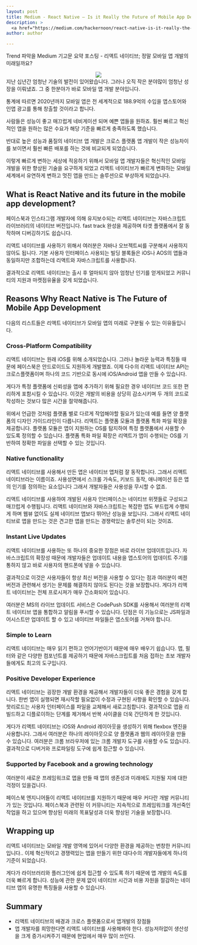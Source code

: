 ```yaml
---
layout: post
title: Medium - React Native — Is it Really the Future of Mobile App Development?
description: >
  <a href="https://medium.com/hackernoon/react-native-is-it-really-the-future-of-mobile-app-development-31cb2c531747">원문 - Rajput Mehul</a>
author: author

---
```

Trend 파악을 Medium 기고문 요약 포스팅 - 리액트 네이티브; 정말 모바일 앱 개발의 미래일까요?

<center>
<img src="https://miro.medium.com/max/2400/1*dIocy2HvI_BIpziOypf8ig.jpeg"/>
</center>
지난 십년간 엄청난 기술의 발전이 있어왔습니다. 그러나 오직 작은 분야많이 엄청난 성장을 이뤄냈죠. 그 중 한분야가 바로 모바일 앱 개발 분야입니다.

통계에 따르면 2020년까지 모바일 앱은 전 세계적으로 188.9억의 수입을 앱스토어와 인앱 광고를 통해 창출할 것이라고 합니다.

사람들은 성능이 좋고 매끄럽게 네비게이션 되며 예쁜 앱들을 원하죠. 훨씬 빠르고 혁신적인 앱을 원하는 많은 수요가 해당 기준을 빠르게 충족하도록 했습니다.

반대로 높은 성능과 품질의 네이티브 앱 개발은 크로스 플랫폼 앱 개발이 작은 성능차이를 보이면서 훨씬 빠른 배포를 하는 것에 비교되게 되었습니다.

이렇게 빠르게 변하는 세상에 적응하기 위해서 모바일 앱 개발자들은 혁신적인 모바일 개발을 위한 향상된 기술을 요구하게 되었고 리액트 네이티브가 빠르게 변화하는 모바일 세계에서 유연하게 변하고 멋진 앱을 만드는 솔루션으로 부상하게 되었습니다.

## What is React Native and its future in the mobile app development?
페이스북과 인스타그램 개발자에 의해 유지보수되는 리액트 네이티브는 자바스크립트 라이브러리의 네이티브 버전입니다. fast track 완성을 제공하며 타겟 플랫폼에서 잘 동작하며 디버깅하기도 쉽습니다.

리액트 네이티브를 사용하기 위해서 여러분은 자바나 오브젝트씨를 구분해서 사용하지 않아도 됩니다. 기본 사용자 인터페이스 사용되는 빌딩 블록들은 iOS나 AOS의 앱들과 동일하지만 조합하는데 리액트와 자바스크립트를 사용합니다.

결과적으로 리액트 네이티브는 출시 후 얼마되지 않아 엄청난 인기를 얻게되었고 커뮤니티의 지원과 마켓점유율을 갖게 되었습니다.
## Reasons Why React Native is The Future of Mobile App Development
다음의 리스트들은 리액트 네이티브가 모바일 앱의 미래로 구분될 수 있는 이유들입니다.

### Cross-Platform Compatibility
리액트 네이티브는 원래 iOS를 위해 소개되었습니다. 그러나 놀라운 능력과 특징들 때문에 페이스북은 안드로이드도 지원하게 개발했죠. 이제 다수의 리액트 네이티브 API는 크로스플랫폼이며 하나의 코드 기반으로 동시에 iOS/Android 앱을 만들 수 있습니다.

게다가 특정 플랫폼에 신뢰성을 앱에 추가하기 위해 필요한 경우 네이티브 코드 또한 편리하게 포함시킬 수 있습니다. 이것은 개발의 비용을 상당히 감소시키며 두 개의 코드로 작성하는 것보다 많은 시간을 절약해줍니다.

위에서 언급한 것처럼 플랫폼 별로 다르게 작업해야할 필요가 있는데 예를 들면 양 플랫폼의 디자인 가이드라인이 다릅니다. 리액트는 플랫폼 모듈과 플랫폼 특화 파일 확장을 제공합니다. 플랫폼 모듈은 앱이 지원하는 OS를 탐지하여 특정 플랫폼에서 사용할 수 있도록 정의할 수 있습니다. 플랫폼 특화 파일 확장은 리액트가 앱이 수행되는 OS를 기반하여 정확한 파일을 선택할 수 있는 것입니다.

### Native functionality
리액트 네이티브를 사용해서 만든 앱은 네이티브 앱처럼 잘 동작합니다. 그래서 리액트 네이티브라는 이름이죠. 사용성면에서 스크롤 가속도, 키보드 동작, 애니메이션 등은 앱의 인기를 정의하는 요소입니다 그래서 개발자들은 사용성을 무시할 수 없죠.

리액트 네이티브를 사용하여 개발된 사용자 인터페이스는 네이티브 위젯들로 구성되고 매끄럽게 수행됩니다. 리액트 네이티브와 자바스크립트는 복잡한 앱도 부드럽게 수행되게 하며 웹뷰 없이도 실제 네이티브 앱보다 뛰어난 성능을 보입니다. 그래서 리액트 네이티브로 앱을 만드는 것은 견고한 앱을 만드는 경쟁력있는 솔루션이 되는 것이죠.

### Instant Live Updates
리액트 네이티브를 사용하는 또 하나의 중요한 장점은 바로 라이브 업데이트입니다. 자바스크립트의 확장성 때문에 개발자들은 업데이트 내용을 앱스토어의 업데이트 주기를 통하지 않고 바로 사용자의 핸드폰에 넣을 수 있습니다.

결과적으로 이것은 사용자들이 항상 최신 버전을 사용할 수 있다는 점과 여러분이 예전 버전과 관련해서 생기는 문제를 해결하지 않아도 된다는 것을 보장합니다. 게다가 리액트 네이티브는 전체 프로시져가 매우 간소화되어 있습니다.

여러분은 MS의 라이브 업데이트 서비스은 CodePush SDK를 사용해서 여러분의 리액트 네이티브 앱을 통합하고 알림을 푸시할 수 있습니다. 단점은 이 기능으로는 JS파일과 어시스트만 업데이트 할 수 있고 네이티브 파일들은 앱스토어를 거쳐야 합니다.

### Simple to Learn
리액트 네이티브는 매우 읽기 편하고 언어기반이기 때문에 매우 배우기 쉽습니다. 맵, 필터와 같은 다양한 컴포넌트를 제공하기 때문에 자바스크립트를 처음 접하는 초보 개발자들에게도 최고의 도구입니다.

### Positive Developer Experience
리액트 네이티브는 굉장한 개발 환경을 제공해서 개발자들이 더욱 좋은 경험을 갖게 합니다. 한번 앱이 실행되면 재시작할 필요없이 수정과 구현된 사항을 확인할 수 있습니다. 핫리로드는 사용자 인터페이스를 파일을 교체해서 새로고침합니다. 결과적으로 앱을 리빌드하고 디플로이하는 단계를 제거해서 반복 사이클을 더욱 간단하게 한 것입니다.

게다가 리액트 네이티브는 iOS와 Android 레이아웃을 생성하기 위해 flexbox 엔진을 사용합니다. 그래서 여러분은 하나의 레이아웃으로 양 플랫폼과 웹의 레이아웃을 만들 수 있습니다. 여러분은 크롬 브라우저에 있는 크롬 개발자 도구를 사용할 수도 있습니다. 결과적으로 디버거와 프로파일링 도구에 쉽게 접근할 수 있습니다.

### Supported by Facebook and a growing technology
여러분이 새로운 프레임워크로 앱을 만들 때 앱의 생존성과 미래에도 지원될 지에 대한 걱정이 있을겁니다.

페이스북 엔지니어들이 리액트 네이티브를 지원하기 때문에 매우 커다란 개발 커뮤니티가 있는 것입니다. 페이스북과 관련된 이 커뮤니티는 지속적으로 프레임워크를 개선죽인 작업을 하고 있으며 향상된 미래의 목표달성과 더욱 향상된 기술을 보장합니다.

## Wrapping up
리액트 네이티브는 모바일 개발 영역에 있어서 다양한 환경을 제공하는 번창한 커뮤니티 입니다.. 이제 혁신적이고 경쟁력있는 앱을 만들기 위한 대다수의 개발자들에게 하나의 기준이 되었습니다.

게다가 라이브러리와 플러그인에 쉽게 접근할 수 있도록 하기 때문에 앱 개발의 속도를 더욱 빠르게 합니다. 성능에 관한 문제 없이 네이티브 시간과 비용 자원을 절감하는 네이티브 앱의 유명한 특징들을 사용할 수 있습니다.

## Summary
* 리액트 네이티브의 배경과 크로스 플랫폼으로서 앱개발의 장점들
* 앱 개발자를 희망한다면 리액트 네이티브를 사용해봐야 한다. 성능저하없이 생산성을 크게 증가시켜주기 때문에 현업에서 매우 많이 쓰인다.
